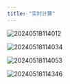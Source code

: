 ```yaml
---
title: "实时计算"
---
```


![20240518114012](https://img.isxcode.com/picgo/20240518114012.png)

![20240518114034](https://img.isxcode.com/picgo/20240518114034.png)

![20240518114053](https://img.isxcode.com/picgo/20240518114053.png)

![20240518114346](https://img.isxcode.com/picgo/20240518114346.png)

